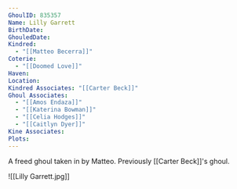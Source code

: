 ```yaml
---
GhoulID: 835357
Name: Lilly Garrett
BirthDate: 
GhouledDate: 
Kindred:
  - "[[Matteo Becerra]]"
Coterie:
  - "[[Doomed Love]]"
Haven: 
Location: 
Kindred Associates: "[[Carter Beck]]"
Ghoul Associates:
  - "[[Amos Endaza]]"
  - "[[Katerina Bowman]]"
  - "[[Celia Hodges]]"
  - "[[Caitlyn Dyer]]"
Kine Associates: 
Plots:
---
```

A freed ghoul taken in by Matteo. Previously [[Carter Beck]]'s ghoul.

![[Lilly Garrett.jpg]]